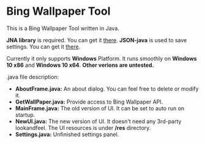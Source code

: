 # Bing Wallpaper Tool

This is a Bing Wallpaper Tool written in Java.

**JNA library** is required. You can get it [there][1].
**JSON-java** is used to save settings. You can get it [there][2].

Currently it only supports **Windows** Platform. It runs smoothly on **Windows 10 x86** and **Windows 10 x64**. **Other verions are untested.**

.java file description:

 - **AboutFrame.java:** An about dialog. You can feel free to delete or modify it.
 - **GetWallPaper.java:** Provide access to Bing Wallpaper API.
 - **MainFrame.java:** The old version of UI. It can be set to auto run on startup.
 - **NewUI.java:** The new version of UI. It doesn't need any 3rd-party lookandfeel. The UI resources is under **/res** directory.
 - **Settings.java:** Unfinished settings panel.

  [1]: https://github.com/java-native-access/jna
  [2]: https://github.com/stleary/JSON-java
